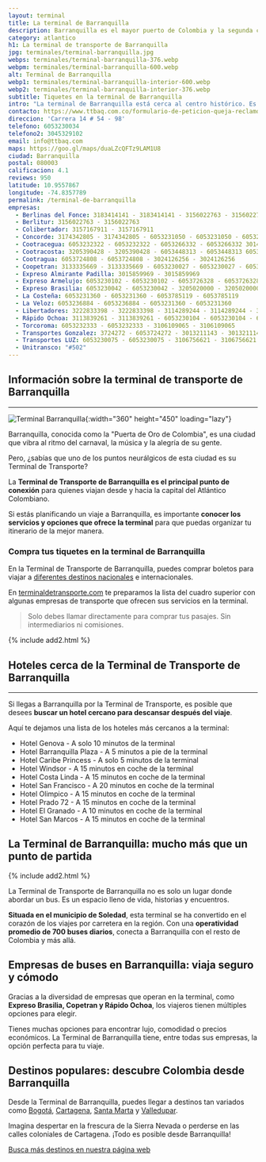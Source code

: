 ```yaml
---
layout: terminal
title: La terminal de Barranquilla
description: Barranquilla es el mayor puerto de Colombia y la segunda ciudad más grande. También es un centro de transporte intermunicipal.
category: atlantico
h1: La terminal de transporte de Barranquilla
jpg: terminales/terminal-barranquilla.jpg
webps: terminales/terminal-barranquilla-376.webp
webpm: terminales/terminal-barranquilla-600.webp
alt: Terminal de Barranquilla
webp1: terminales/terminal-barranquilla-interior-600.webp
webp2: terminales/terminal-barranquilla-interior-376.webp
subtitle: Tiquetes en la terminal de Barranquilla
intro: "La terminal de Barranquilla está cerca al centro histórico. Es el centro de transporte de toda la región de la costa caribeña colombiana."
contacto: https://www.ttbaq.com.co/formulario-de-peticion-queja-reclamo-sugerencia-o-denuncia/
direccion: 'Carrera 14 # 54 - 98'
telefono: 6053230034
telefono2: 3045329102
email: info@ttbaq.com
maps: https://goo.gl/maps/duaLZcQFTz9LAM1U8
ciudad: Barranquilla
postal: 080003
calificacion: 4.1
reviews: 950
latitude: 10.9557867
longitude: -74.8357789
permalink: /terminal-de-barranquilla
empresas:
  - Berlinas del Fonce: 3183414141 - 3183414141 - 3156022763 - 3156022763 3157167911 - 3157167911
  - Berlitur: 3156022763 - 3156022763
  - Colibertador: 3157167911 - 3157167911
  - Concorde: 3174342805 - 3174342805 - 6053231050 - 6053231050 - 6053233841 - 6053233841
  - Cootracegua: 6053232322 - 6053232322 - 6053266332 - 6053266332 3014324580 - 3014324580
  - Cootracosta: 3205390428 - 3205390428 - 6053448313 - 6053448313 6053230066 - 6053230066
  - Cootragua: 6053724808 - 6053724808 - 3024126256 - 3024126256
  - Coopetran: 3133335669 - 3133335669 - 6053230027 - 6053230027 - 6053230029 - 6053230029
  - Expreso Almirante Padilla: 3015859969 - 3015859969
  - Expreso Armelujo: 6053230102 - 6053230102 - 6053726328 - 6053726328
  - Expreso Brasilia: 6053230042 - 6053230042 - 3205020000 - 3205020000 - 6053230111 - 6053230111
  - La Costeña: 6053231360 - 6053231360 - 6053785119 - 6053785119
  - La Veloz: 6053236884 - 6053236884 - 6053231360 - 6053231360
  - Libertadores: 3222833398 - 3222833398 - 3114289244 - 3114289244 - 3105618986 - 3105618986
  - Rápido Ochoa: 3113839261 - 3113839261 - 6053230104 - 6053230104 - 6053230080 - 6053230080
  - Torcoroma: 6053232333 - 6053232333 - 3106109065 - 3106109065
  - Transportes Gonzalez: 3724272 - 6053724272 - 3013211143 - 3013211143 - 3116967253 - 3116967253
  - Transportes LUZ: 6053230075 - 6053230075 - 3106756621 - 3106756621
  - Unitransco: "#502"
---
```

## Información sobre la terminal de transporte de Barranquilla

-----

![Terminal Barranquilla]({{site.baseurl}}/img/{{page.webp2}} "Terminal transporte Barranquilla"){:width="360" height="450" loading="lazy"}

Barranquilla, conocida como la "Puerta de Oro de Colombia", es una ciudad que vibra al ritmo del carnaval, la música y la alegría de su gente.

Pero, ¿sabías que uno de los puntos neurálgicos de esta ciudad es su Terminal de Transporte?

La **Terminal de Transporte de Barranquilla es el principal punto de conexión** para quienes viajan desde y hacia la capital del Atlántico Colombiano.

Si estás planificando un viaje a Barranquilla, es importante **conocer los servicios y opciones que ofrece la terminal** para que puedas organizar tu itinerario de la mejor manera.

### Compra tus tiquetes en la terminal de Barranquilla

En la Terminal de Transporte de Barranquilla, puedes comprar boletos para viajar a [diferentes destinos nacionales]({{'terminales-de-colombia'|relative_url}} "Terminales nacionales") e internacionales.

En [terminaldetransporte.com](/) te preparamos la lista del cuadro superior con algunas empresas de transporte que ofrecen sus servicios en la terminal.

>Solo debes llamar directamente para comprar tus pasajes. Sin intermediarios ni comisiones.

{% include add2.html %}

## Hoteles cerca de la Terminal de Transporte de Barranquilla

-----

Si llegas a Barranquilla por la Terminal de Transporte, es posible que desees **buscar un hotel cercano para descansar después del viaje**.

Aquí te dejamos una lista de los hoteles más cercanos a la terminal:

* Hotel Genova - A solo 10 minutos de la terminal
* Hotel Barranquilla Plaza - A 5 minutos a pie de la terminal
* Hotel Caribe Princess - A solo 5 minutos de la terminal
* Hotel Windsor - A 15 minutos en coche de la terminal
* Hotel Costa Linda - A 15 minutos en coche de la terminal
* Hotel San Francisco - A 20 minutos en coche de la terminal
* Hotel Olimpico - A 15 minutos en coche de la terminal
* Hotel Prado 72 - A 15 minutos en coche de la terminal
* Hotel El Granado - A 10 minutos en coche de la terminal
* Hotel San Marcos - A 15 minutos en coche de la terminal

## La Terminal de Barranquilla: mucho más que un punto de partida

{% include add2.html %}

La Terminal de Transporte de Barranquilla no es solo un lugar donde abordar un bus. Es un espacio lleno de vida, historias y encuentros.

**Situada en el municipio de Soledad**, esta terminal se ha convertido en el corazón de los viajes por carretera en la región. Con una **operatividad promedio de 700 buses diarios**, conecta a Barranquilla con el resto de Colombia y más allá.

## Empresas de buses en Barranquilla: viaja seguro y cómodo

Gracias a la diversidad de empresas que operan en la terminal, como **Expreso Brasilia, Copetran y Rápido Ochoa**, los viajeros tienen múltiples opciones para elegir.

Tienes muchas opciones para encontrar lujo, comodidad o precios económicos. La Terminal de Barranquilla tiene, entre todas sus empresas, la opción perfecta para tu viaje.

## Destinos populares: descubre Colombia desde Barranquilla

Desde la Terminal de Barranquilla, puedes llegar a destinos tan variados como [Bogotá]({{'terminal-de-bogota'|relative_url}} "Terminal Bogotá"), [Cartagena]({{'terminal-de-cartagena'|relative_url}} "Terminal Cartagena"), [Santa Marta]({{'terminal-de-santa-marta'|relative_url}} "Terminal Santa Marta") y [Valledupar]({{'terminal-de-valledupar'|relative_url}} "Terminal Valledupar").

Imagina despertar en la frescura de la Sierra Nevada o perderse en las calles coloniales de Cartagena. ¡Todo es posible desde Barranquilla!

[Busca más destinos en nuestra página web]({{'terminales-de-colombia'|relative_url}} "Terminales Colombianas")
